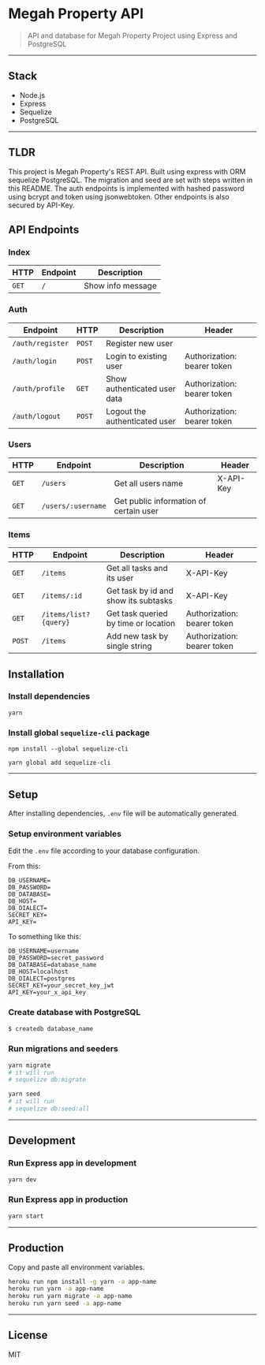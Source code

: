 # Megah Property API

> API and database for Megah Property Project using Express and PostgreSQL

---

## Stack

- Node.js
- Express
- Sequelize
- PostgreSQL

---

## TLDR

This project is Megah Property's REST API. Built using express with ORM sequelize PostgreSQL. The migration and seed are set with steps written in this README. The auth endpoints is implemented with hashed password using bcrypt and token using jsonwebtoken. Other endpoints is also secured by API-Key.

## API Endpoints

### Index

| HTTP  | Endpoint | Description       |
| ----- | -------- | ----------------- |
| `GET` | `/`      | Show info message |

### Auth

| Endpoint         | HTTP   | Description                   | Header                      |
| ---------------- | ------ | ----------------------------- | --------------------------- |
| `/auth/register` | `POST` | Register new user             |                             |
| `/auth/login`    | `POST` | Login to existing user        | Authorization: bearer token |
| `/auth/profile`  | `GET`  | Show authenticated user data  | Authorization: bearer token |
| `/auth/logout`   | `POST` | Logout the authenticated user | Authorization: bearer token |

### Users

| HTTP  | Endpoint           | Description                            | Header    |
| ----- | ------------------ | -------------------------------------- | --------- |
| `GET` | `/users`           | Get all users name                     | X-API-Key |
| `GET` | `/users/:username` | Get public information of certain user |           |

### Items

| HTTP   | Endpoint              | Description                          | Header                      |
| ------ | --------------------- | ------------------------------------ | --------------------------- |
| `GET`  | `/items`              | Get all tasks and its user           | X-API-Key                   |
| `GET`  | `/items/:id`          | Get task by id and show its subtasks | X-API-Key                   |
| `GET`  | `/items/list?{query}` | Get task queried by time or location | Authorization: bearer token |
| `POST` | `/items`              | Add new task by single string        | Authorization: bearer token |

## Installation

### Install dependencies

```
yarn
```

### Install global `sequelize-cli` package

```
npm install --global sequelize-cli
```

```
yarn global add sequelize-cli
```

---

## Setup

After installing dependencies, `.env` file will be automatically generated.

### Setup environment variables

Edit the `.env` file according to your database configuration.

From this:

```
DB_USERNAME=
DB_PASSWORD=
DB_DATABASE=
DB_HOST=
DB_DIALECT=
SECRET_KEY=
API_KEY=
```

To something like this:

```
DB_USERNAME=username
DB_PASSWORD=secret_password
DB_DATABASE=database_name
DB_HOST=localhost
DB_DIALECT=postgres
SECRET_KEY=your_secret_key_jwt
API_KEY=your_x_api_key
```

### Create database with PostgreSQL

```sh
$ createdb database_name
```

### Run migrations and seeders

```sh
yarn migrate
# it will run
# sequelize db:migrate
```

```sh
yarn seed
# it will run
# sequelize db:seed:all
```

---

## Development

### Run Express app in development

```sh
yarn dev
```

### Run Express app in production

```sh
yarn start
```

---

## Production

Copy and paste all environment variables.

```sh
heroku run npm install -g yarn -a app-name
heroku run yarn -a app-name
heroku run yarn migrate -a app-name
heroku run yarn seed -a app-name
```

---

## License

MIT
